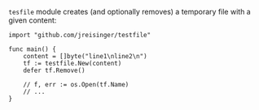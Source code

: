 `tesfile` module creates (and optionally removes) a temporary file with a given content:

```
import "github.com/jreisinger/testfile"

func main() {
    content = []byte("line1\nline2\n")
    tf := testfile.New(content)
    defer tf.Remove()

    // f, err := os.Open(tf.Name)
    // ...
}
```
